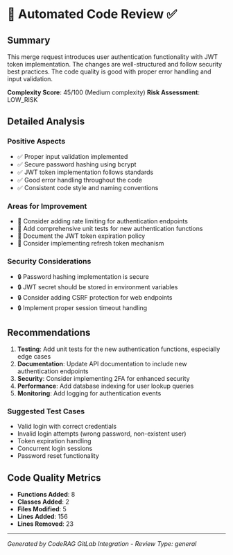 # 🤖 Automated Code Review ✅

## Summary
This merge request introduces user authentication functionality with JWT token implementation. The changes are well-structured and follow security best practices. The code quality is good with proper error handling and input validation.

**Complexity Score**: 45/100 (Medium complexity)
**Risk Assessment**: LOW_RISK

## Detailed Analysis

### Positive Aspects
- ✅ Proper input validation implemented
- ✅ Secure password hashing using bcrypt
- ✅ JWT token implementation follows standards
- ✅ Good error handling throughout the code
- ✅ Consistent code style and naming conventions

### Areas for Improvement
- 📝 Consider adding rate limiting for authentication endpoints
- 📝 Add comprehensive unit tests for new authentication functions
- 📝 Document the JWT token expiration policy
- 📝 Consider implementing refresh token mechanism

### Security Considerations
- 🔒 Password hashing implementation is secure
- 🔒 JWT secret should be stored in environment variables
- 🔒 Consider adding CSRF protection for web endpoints
- 🔒 Implement proper session timeout handling

## Recommendations

1. **Testing**: Add unit tests for the new authentication functions, especially edge cases
2. **Documentation**: Update API documentation to include new authentication endpoints
3. **Security**: Consider implementing 2FA for enhanced security
4. **Performance**: Add database indexing for user lookup queries
5. **Monitoring**: Add logging for authentication events

### Suggested Test Cases
- Valid login with correct credentials
- Invalid login attempts (wrong password, non-existent user)
- Token expiration handling
- Concurrent login sessions
- Password reset functionality

## Code Quality Metrics
- **Functions Added**: 8
- **Classes Added**: 2
- **Files Modified**: 5
- **Lines Added**: 156
- **Lines Removed**: 23

---
*Generated by CodeRAG GitLab Integration - Review Type: general*